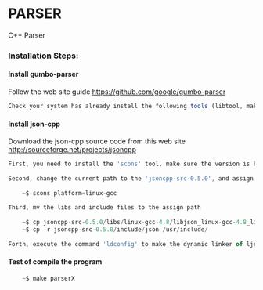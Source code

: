 PARSER
======

C++ Parser


### Installation Steps:

#### Install gumbo-parser

Follow the web site guide https://github.com/google/gumbo-parser
```js
Check your system has already install the following tools (libtool, make, g++, autoconf, autogen, automake) and is up-to-date.
```

#### Install json-cpp

Download the json-cpp source code from this web site http://sourceforge.net/projects/jsoncpp
```js
First, you need to install the 'scons' tool, make sure the version is higher than 2.1.0.
	
Second, change the current path to the 'jsoncpp-src-0.5.0', and assign the platform. for example.
		
	~$ scons platform=linux-gcc
		
Third, mv the libs and include files to the assign path
	
	~$ cp jsoncpp-src-0.5.0/libs/linux-gcc-4.8/libjson_linux-gcc-4.8_libmt.so /usr/local/lib/libjsoncpp.so
	~$ cp -r jsoncpp-src-0.5.0/include/json /usr/include/
	
Forth, execute the command 'ldconfig' to make the dynamic linker of ljsocpp
```

#### Test of compile the program
```js
	~$ make parserX
```
